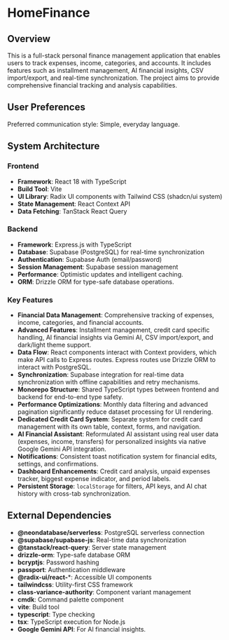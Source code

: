 # HomeFinance

## Overview
This is a full-stack personal finance management application that enables users to track expenses, income, categories, and accounts. It includes features such as installment management, AI financial insights, CSV import/export, and real-time synchronization. The project aims to provide comprehensive financial tracking and analysis capabilities.

## User Preferences
Preferred communication style: Simple, everyday language.

## System Architecture

### Frontend
- **Framework**: React 18 with TypeScript
- **Build Tool**: Vite
- **UI Library**: Radix UI components with Tailwind CSS (shadcn/ui system)
- **State Management**: React Context API
- **Data Fetching**: TanStack React Query

### Backend
- **Framework**: Express.js with TypeScript
- **Database**: Supabase (PostgreSQL) for real-time synchronization
- **Authentication**: Supabase Auth (email/password)
- **Session Management**: Supabase session management
- **Performance**: Optimistic updates and intelligent caching.
- **ORM**: Drizzle ORM for type-safe database operations.

### Key Features
- **Financial Data Management**: Comprehensive tracking of expenses, income, categories, and financial accounts.
- **Advanced Features**: Installment management, credit card specific handling, AI financial insights via Gemini AI, CSV import/export, and dark/light theme support.
- **Data Flow**: React components interact with Context providers, which make API calls to Express routes. Express routes use Drizzle ORM to interact with PostgreSQL.
- **Synchronization**: Supabase integration for real-time data synchronization with offline capabilities and retry mechanisms.
- **Monorepo Structure**: Shared TypeScript types between frontend and backend for end-to-end type safety.
- **Performance Optimizations**: Monthly data filtering and advanced pagination significantly reduce dataset processing for UI rendering.
- **Dedicated Credit Card System**: Separate system for credit card management with its own table, context, forms, and navigation.
- **AI Financial Assistant**: Reformulated AI assistant using real user data (expenses, income, transfers) for personalized insights via native Google Gemini API integration.
- **Notifications**: Consistent toast notification system for financial edits, settings, and confirmations.
- **Dashboard Enhancements**: Credit card analysis, unpaid expenses tracker, biggest expense indicator, and period labels.
- **Persistent Storage**: `localStorage` for filters, API keys, and AI chat history with cross-tab synchronization.

## External Dependencies

- **@neondatabase/serverless**: PostgreSQL serverless connection
- **@supabase/supabase-js**: Real-time data synchronization
- **@tanstack/react-query**: Server state management
- **drizzle-orm**: Type-safe database ORM
- **bcryptjs**: Password hashing
- **passport**: Authentication middleware
- **@radix-ui/react-***: Accessible UI components
- **tailwindcss**: Utility-first CSS framework
- **class-variance-authority**: Component variant management
- **cmdk**: Command palette component
- **vite**: Build tool
- **typescript**: Type checking
- **tsx**: TypeScript execution for Node.js
- **Google Gemini API**: For AI financial insights.